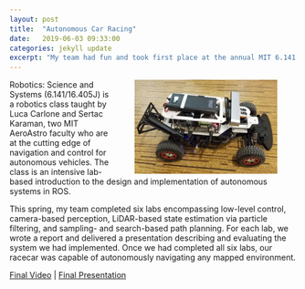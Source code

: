 ```yaml
---
layout: post
title:  "Autonomous Car Racing"
date:   2019-06-03 09:33:00
categories: jekyll update
excerpt: "My team had fun and took first place at the annual MIT 6.141 autonomous race through Stata basement."
---
```


<img align="right" width="250" src="/img/Racecar.png" style="padding: 0 35px">


Robotics: Science and Systems (6.141/16.405J) is a robotics class taught by Luca Carlone and Sertac Karaman, two MIT AeroAstro faculty who are at the cutting edge of navigation and control for autonomous vehicles. The class is an intensive lab-based introduction to the design and implementation of autonomous systems in ROS. 

This spring, my team completed six labs encompassing low-level control, camera-based perception, LiDAR-based state estimation via particle filtering, and sampling- and search-based path planning. For each lab, we wrote a report and delivered a presentation describing and evaluating the system we had implemented. Once we had completed all six labs, our racecar was capable of autonomously navigating any mapped environment.




[Final Video](https://www.youtube.com/watch?v=tiVfADZFjLc&list=PLxr9X4hi4N8wlDCMr1PR2QGBNkaTU04i0&index=2 "Final Video") \| [Final Presentation](https://github.com/gmargo11/gmargo11.github.io/blob/master/resources/RacecarChallengePresentation.pdf "Final Presentation")